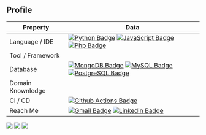 
<!-- sample badge demo https://simpleicons.org/ -->
## Profile
Property                 | Data  
-------------------------|------
Language / IDE           | [![Python Badge](https://img.shields.io/badge/-Pycharm-3776AB?style=flat&logo=Python&logoColor=white)](https://github.com/search?l=python&q=user%3ARaySin8411&type=Repositories) [![JavaScript Badge](https://img.shields.io/badge/-WebStorm-0094F5?style=flat&logo=JavaScript&logoColor=yekkow)](https://github.com/search?l=javascript&q=user%3ARaySin8411&type=Repositories) [![Php Badge](https://img.shields.io/badge/-PhpStorm-A100FF?style=flat&logo=Php&logoColor=yekkow)](https://github.com/search?l=php&q=user%3ARaySin8411&type=Repositories) 
Tool / Framework         |
Database         | [![MongoDB Badge](https://img.shields.io/badge/-MongoDB-47A248?style=flat&logo=MongoDB&logoColor=white)](https://github.com/search?q=user%3A&RaySin8411type=Repositories) [![MySQL Badge](https://img.shields.io/badge/-MySQL-4479A1?style=flat&logo=MySQL&logoColor=white)](https://github.com/search?q=user%3A&RaySin8411type=Repositories) [![PostgreSQL Badge](https://img.shields.io/badge/-postgresqlL-4169E1?style=flat&logo=postgresql&logoColor=white)](https://github.com/search?q=user%3A&RaySin8411type=Repositories)
Domain Knownledge        |
CI / CD                  | [![Github Actions Badge](https://img.shields.io/badge/-Github%20Actions-2088FF?style=flat&logo=Github-Actions&logoColor=white)](https://github.com/RaySin8411/RaySin8411)
Reach Me                 | [![Gmail Badge](https://img.shields.io/badge/-RaySin-e54448?style=flat&logo=Gmail&logoColor=white)](mailto:ray0101.sin@gmail.com) [![Linkedin Badge](https://img.shields.io/badge/-RaySin-blue?style=flat&logo=Linkedin&logoColor=white)](https://www.linkedin.com/in/ray-sin/)


[![](https://github-profile-summary-cards.vercel.app/api/cards/profile-details?username=RaySin8411&theme=monokai)](https://github-profile-summary-cards.vercel.app)
[![](https://github-profile-summary-cards.vercel.app/api/cards/stats?username=RaySin8411&theme=monokai)](https://github-profile-summary-cards.vercel.app) 
[![](https://github-profile-summary-cards.vercel.app/api/cards/repos-per-language?username=RaySin8411&theme=monokai&hide=jupyter%20notebook,css,scss,html)](https://github-profile-summary-cards.vercel.app)

